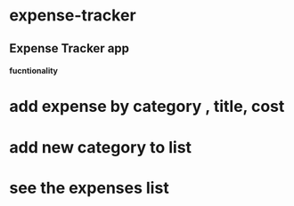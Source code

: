 # expense-tracker

## Expense Tracker app 

#### fucntionality
# add expense by category , title, cost
# add new category to list
# see the expenses list
